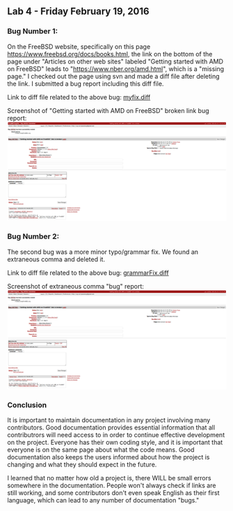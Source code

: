 ## Lab 4 - Friday February 19, 2016

### Bug Number 1:

On the FreeBSD website, specifically on this page
https://www.freebsd.org/docs/books.html, the link on the bottom of the page
under "Articles on other web sites" labeled "Getting started with AMD on
FreeBSD" leads to "https://www.nber.org/amd.html", which is a "missing page."
I checked out the page using svn and made a diff file after deleting the link.
I submitted a bug report including this diff file.

Link to diff file related to the above bug:  [myfix.diff](files/myfix.diff)

Screenshot of "Getting started with AMD on FreeBSD" broken link bug report:
![bugSubmission](images/lab4/bugSubmission.png)

### Bug Number 2:

The second bug was a more minor typo/grammar fix.  We found an extraneous comma
and deleted it.

Link to diff file related to the above bug:
[grammarFix.diff](files/grammarFix.diff)

Screenshot of extraneous comma "bug" report:
![bugSubmission](images/lab4/bugSubmission.png)


### Conclusion

It is important to maintain documentation in any project involving many
contributors.  Good documentation provides essential information that all
contributrors will need access to in order to continue effective development on
the project.  Everyone has their own coding style, and it is important that
everyone is on the same page about what the code means.  Good documentation
also keeps the users informed about how the project is changing and what they
should expect in the future.

I learned that no matter how old a project is, there WILL be small errors
somewhere in the documentation.  People won't always check if links are still
working, and some contributors don't even speak English as their first
language, which can lead to any number of documentation "bugs."
